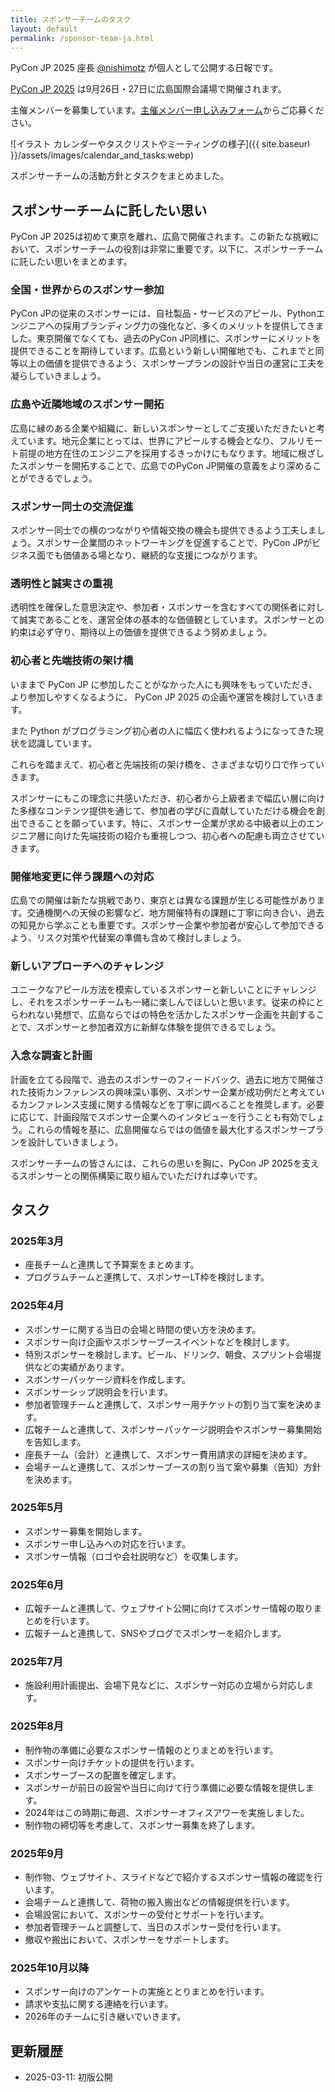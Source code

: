 ```yaml
---
title: スポンサーチームのタスク
layout: default
permalink: /sponsor-team-ja.html
---
```


PyCon JP 2025 座長 [@nishimotz](https://d.nishimotz.com/aboutme) が個人として公開する日報です。

[PyCon JP 2025](https://2025.pycon.jp/) は9月26日・27日に広島国際会議場で開催されます。

主催メンバーを募集しています。[主催メンバー申し込みフォーム](https://forms.gle/7irqYKhZVj7AY7LfA)からご応募ください。

<div class="image-center">
![イラスト カレンダーやタスクリストやミーティングの様子]({{ site.baseurl }}/assets/images/calendar_and_tasks.webp)
</div>

スポンサーチームの活動方針とタスクをまとめました。

## スポンサーチームに託したい思い

PyCon JP 2025は初めて東京を離れ、広島で開催されます。この新たな挑戦において、スポンサーチームの役割は非常に重要です。以下に、スポンサーチームに託したい思いをまとめます。

### 全国・世界からのスポンサー参加

PyCon JPの従来のスポンサーには、自社製品・サービスのアピール、Pythonエンジニアへの採用ブランディング力の強化など、多くのメリットを提供してきました。東京開催でなくても、過去のPyCon JP同様に、スポンサーにメリットを提供できることを期待しています。広島という新しい開催地でも、これまでと同等以上の価値を提供できるよう、スポンサープランの設計や当日の運営に工夫を凝らしていきましょう。

### 広島や近隣地域のスポンサー開拓

広島に縁のある企業や組織に、新しいスポンサーとしてご支援いただきたいと考えています。地元企業にとっては、世界にアピールする機会となり、フルリモート前提の地方在住のエンジニアを採用するきっかけにもなります。地域に根ざしたスポンサーを開拓することで、広島でのPyCon JP開催の意義をより深めることができるでしょう。

### スポンサー同士の交流促進

スポンサー同士での横のつながりや情報交換の機会も提供できるよう工夫しましょう。スポンサー企業間のネットワーキングを促進することで、PyCon JPがビジネス面でも価値ある場となり、継続的な支援につながります。

### 透明性と誠実さの重視

透明性を確保した意思決定や、参加者・スポンサーを含むすべての関係者に対して誠実であることを、運営全体の基本的な価値観としています。スポンサーとの約束は必ず守り、期待以上の価値を提供できるよう努めましょう。

### 初心者と先端技術の架け橋

いままで PyCon JP に参加したことがなかった人にも興味をもっていただき、より参加しやすくなるように、 PyCon JP 2025 の企画や運営を検討していきます。

また Python がプログラミング初心者の人に幅広く使われるようになってきた現状を認識しています。

これらを踏まえて、初心者と先端技術の架け橋を、さまざまな切り口で作っていきます。

スポンサーにもこの理念に共感いただき、初心者から上級者まで幅広い層に向けた多様なコンテンツ提供を通じて、参加者の学びに貢献していただける機会を創出できることを願っています。特に、スポンサー企業が求める中級者以上のエンジニア層に向けた先端技術の紹介も重視しつつ、初心者への配慮も両立させていきます。

### 開催地変更に伴う課題への対応

広島での開催は新たな挑戦であり、東京とは異なる課題が生じる可能性があります。交通機関への天候の影響など、地方開催特有の課題に丁寧に向き合い、過去の知見から学ぶことも重要です。スポンサー企業や参加者が安心して参加できるよう、リスク対策や代替案の準備も含めて検討しましょう。

### 新しいアプローチへのチャレンジ

ユニークなアピール方法を模索しているスポンサーと新しいことにチャレンジし、それをスポンサーチームも一緒に楽しんでほしいと思います。従来の枠にとらわれない発想で、広島ならではの特色を活かしたスポンサー企画を共創することで、スポンサーと参加者双方に新鮮な体験を提供できるでしょう。

### 入念な調査と計画

計画を立てる段階で、過去のスポンサーのフィードバック、過去に地方で開催された技術カンファレンスの興味深い事例、スポンサー企業が成功例だと考えているカンファレンス支援に関する情報などを丁寧に調べることを推奨します。必要に応じて、計画段階でスポンサー企業へのインタビューを行うことも有効でしょう。これらの情報を基に、広島開催ならではの価値を最大化するスポンサープランを設計していきましょう。

スポンサーチームの皆さんには、これらの思いを胸に、PyCon JP 2025を支えるスポンサーとの関係構築に取り組んでいただければ幸いです。

## タスク

### 2025年3月

- 座長チームと連携して予算案をまとめます。
- プログラムチームと連携して、スポンサーLT枠を検討します。

### 2025年4月

- スポンサーに関する当日の会場と時間の使い方を決めます。
- スポンサー向け企画やスポンサーブースイベントなどを検討します。
- 特別スポンサーを検討します。ビール、ドリンク、朝食、スプリント会場提供などの実績があります。
- スボンサーパッケージ資料を作成します。
- スポンサーシップ説明会を行います。
- 参加者管理チームと連携して、スポンサー用チケットの割り当て案を決めます。
- 広報チームと連携して、スポンサーパッケージ説明会やスポンサー募集開始を告知します。
- 座長チーム（会計）と連携して、スポンサー費用請求の詳細を決めます。
- 会場チームと連携して、スポンサーブースの割り当て案や募集（告知）方針を決めます。

### 2025年5月

- スポンサー募集を開始します。
- スポンサー申し込みへの対応を行います。
- スポンサー情報（ロゴや会社説明など）を収集します。

### 2025年6月

- 広報チームと連携して、ウェブサイト公開に向けてスポンサー情報の取りまとめを行います。
- 広報チームと連携して、SNSやブログでスポンサーを紹介します。

### 2025年7月

- 施設利用計画提出、会場下見などに、スポンサー対応の立場から対応します。

### 2025年8月

- 制作物の準備に必要なスポンサー情報のとりまとめを行います。
- スポンサー向けチケットの提供を行います。
- スポンサーブースの配置を確定します。
- スポンサーが前日の設営や当日に向けて行う準備に必要な情報を提供します。
- 2024年はこの時期に毎週、スポンサーオフィスアワーを実施しました。
- 制作物の締切等を考慮して、スポンサー募集を終了します。

### 2025年9月

- 制作物、ウェブサイト、スライドなどで紹介するスポンサー情報の確認を行います。
- 会場チームと連携して、荷物の搬入搬出などの情報提供を行います。
- 会場設営において、スポンサーの受付とサポートを行います。
- 参加者管理チームと調整して、当日のスポンサー受付を行います。
- 撤収や搬出において、スポンサーをサポートします。

### 2025年10月以降

- スポンサー向けのアンケートの実施ととりまとめを行います。
- 請求や支払に関する連絡を行います。
- 2026年のチームに引き継いでいきます。

## 更新履歴

- 2025-03-11: 初版公開
